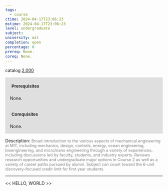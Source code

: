 ```yaml
---
tags:
  - course
ctime: 2024-04-17T23:06:23
mstime: 2024-04-17T23:06:23
level: undergraduate
subject: 
university: mit
completion: open
percentage: 0
prereq: None.
coreq: None.
---
```


catalog [2.000](http://student.mit.edu/catalog/m2a.html#2.000)

<span style="display: block; padding: 15px; background-color: rgb(100, 100, 100, 0.2);"><font id="m_prereq1829_0" style="display: block; font-family: Arial, sans-serif; font-weight: bold; padding: 5px">Prerequisites</font><br><span id="prereq1829_0">None.</span></span>
<span style="display: block; padding: 15px; background-color: rgb(100, 100, 100, 0.2);"><font id="m_coreq1829_0" style="display: block; font-family: Arial, sans-serif; font-weight: bold; padding: 5px">Corequisites</font><br><span id="coreq1829_0">None.</span></span>

<font style="">Description:</font>
<font style="color: grey; font-size: 0.8rem;">Broad introduction to the various aspects of mechanical engineering at MIT, including mechanics, design, controls, energy, ocean engineering, bioengineering, and micro/nano engineering through a variety of experiences, including discussions led by faculty, students, and industry experts. Reviews research opportunities and undergraduate major options in Course 2 as well as a variety of career paths pursued by alumni. Subject can count toward the 6-unit discovery-focused credit limit for first year students.</font>



---

<< HELLO, WORLD >>
